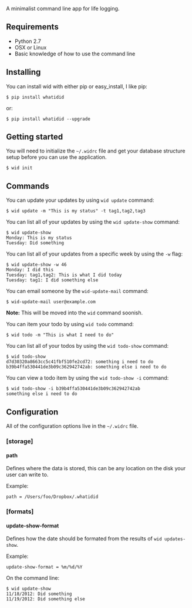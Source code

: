 A minimalist command line app for life logging.

## Requirements

 - Python 2.7
 - OSX or Linux
 - Basic knowledge of how to use the command line

## Installing

You can install wid with either pip or easy_install, I like pip:

    $ pip install whatidid

or:

    $ pip install whatidid --upgrade

## Getting started

You will need to initialize the `~/.widrc` file and get your database structure setup before you can use the application.

    $ wid init

## Commands

You can update your updates by using `wid update` command:

    $ wid update -m "This is my status" -t tag1,tag2,tag3

You can list all of your updates by using the `wid update-show` command:

    $ wid update-show
    Monday: This is my status
    Tuesday: Did something

You can list all of your updates from a specific week by using the `-w` flag:

    $ wid update-show -w 46
    Monday: I did this
    Tuesday: tag1,tag2: This is what I did today
    Tuesday: tag1: I did something else

You can email someone by the `wid-update-mail` command:

    $ wid-update-mail user@example.com

__Note:__ This will be moved into the `wid` command soonish.

You can item your todo by using `wid todo` command:

    $ wid todo -m "This is what I need to do"

You can list all of your todos by using the `wid todo-show` command:

    $ wid todo-show
    d7d30320a8663cc5c41fbf510fe2cd72: something i need to do
    b39b4ffa530441de3b09c362942742ab: something else i need to do

You can view a todo item by using the `wid todo-show -i` command:

    $ wid todo-show -i b39b4ffa530441de3b09c362942742ab
    something else i need to do

## Configuration

All of the configuration options live in the `~/.widrc` file.

### [storage]

#### path

Defines where the data is stored, this can be any location on the disk your user can write to.

Example:

    path = /Users/foo/Dropbox/.whatidid

### [formats]

#### update-show-format

Defines how the date should be formated from the results of `wid updates-show`.

Example:

    update-show-format = %m/%d/%Y

On the command line:

    $ wid update-show
    11/18/2012: Did something
    11/19/2012: Did something else

